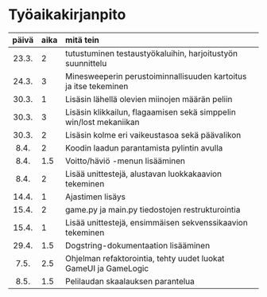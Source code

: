 # Työaikakirjanpito

| päivä | aika | mitä tein  |
| :----:|:-----| :-----|
| 23.3. | 2    | tutustuminen testaustyökaluihin, harjoitustyön suunnittelu |
| 24.3. | 3    | Minesweeperin perustoiminnallisuuden kartoitus ja itse tekeminen |
| 30.3. | 1    | Lisäsin lähellä olevien miinojen määrän peliin |
| 30.3. | 3    | Lisäsin klikkailun, flagaamisen sekä simppelin win/lost mekaniikan |
| 30.3. | 2    | Lisäsin kolme eri vaikeustasoa sekä päävalikon |
| 8.4.  | 2    | Koodin laadun parantamista pylintin avulla |
| 8.4.  | 1.5  | Voitto/häviö -menun lisääminen |
| 8.4.  | 2    | Lisää unittestejä, alustavan luokkakaavion tekeminen |
| 14.4. | 1    | Ajastimen lisäys |
| 15.4. | 2    | game.py ja main.py tiedostojen restrukturointia |
| 15.4. | 1    | Lisää unittestejä, ensimmäisen sekvenssikaavion tekeminen |
| 29.4. | 1.5  | Dogstring-dokumentaation lisääminen |
| 7.5.  | 2.5  | Ohjelman refaktorointia, tehty uudet luokat GameUI ja GameLogic  |
| 8.5.  | 1.5  | Pelilaudan skaalauksen parantelua  |